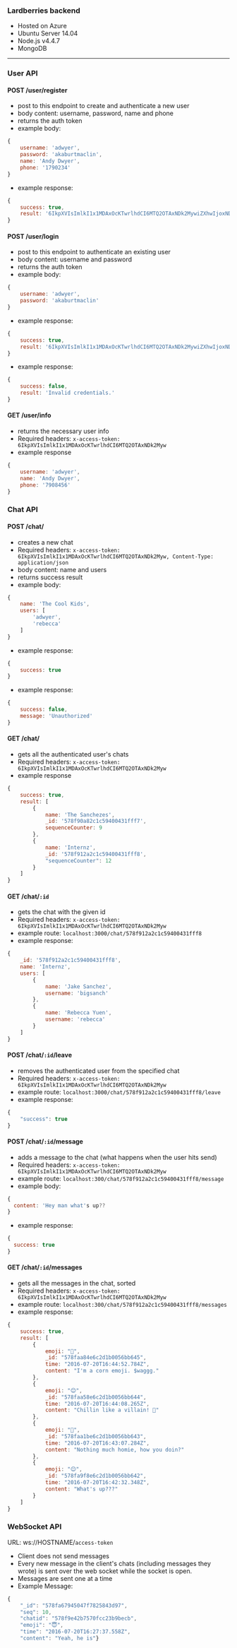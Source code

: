 ### Lardberries backend
 * Hosted on Azure
 * Ubuntu Server 14.04
 * Node.js v4.4.7
 * MongoDB

---

### User API

#### POST /user/register
- post to this endpoint to create and authenticate a new user
- body content: username, password, name and phone
- returns the auth token
- example body: 
```javascript
{
	username: 'adwyer',
	password: 'akaburtmaclin',
	name: 'Andy Dwyer',
	phone: '1790234'
}
```
- example response: 
```javascript
{
    success: true,
    result: '6IkpXVIsImlkI1x1MDAxOcKTwrlhdCI6MTQ2OTAxNDk2MywiZXhwIjoxNDY5MTAx'
}
```

#### POST /user/login
- post to this endpoint to authenticate an existing user
- body content: username and password
- returns the auth token
- example body: 
```javascript
{
	username: 'adwyer',
	password: 'akaburtmaclin'
}
```
- example response: 
```javascript
{
    success: true,
    result: '6IkpXVIsImlkI1x1MDAxOcKTwrlhdCI6MTQ2OTAxNDk2MywiZXhwIjoxNDY5MTAx'
}
```
- example response: 
```javascript
{
	success: false,
	result: 'Invalid credentials.'
}
```

#### GET /user/info
- returns the necessary user info
- Required headers: `x-access-token: 6IkpXVIsImlkI1x1MDAxOcKTwrlhdCI6MTQ2OTAxNDk2Myw`
- example response
```javascript
{
    username: 'adwyer',
    name: 'Andy Dwyer',
    phone: '7908456'
}
```


### Chat API

#### POST /chat/
- creates a new chat
- Required headers: `x-access-token: 6IkpXVIsImlkI1x1MDAxOcKTwrlhdCI6MTQ2OTAxNDk2Myw, Content-Type: application/json`
- body content: name and users
- returns success result
- example body:
```javascript
{
	name: 'The Cool Kids',
	users: [
		'adwyer',
		'rebecca'
	]
}
```
- example response:
```javascript
{
    success: true
}
```
- example response:
```javascript
{
    success: false,
    message: 'Unauthorized'
}
```

#### GET /chat/
- gets all the authenticated user's chats
- Required headers: `x-access-token: 6IkpXVIsImlkI1x1MDAxOcKTwrlhdCI6MTQ2OTAxNDk2Myw`
- example response
```javascript
{
	success: true,
    result: [
        {
            name: 'The Sanchezes',
            _id: '578f90a82c1c59400431fff7',
            sequenceCounter: 9
        },
        {
            name: 'Internz',
            _id: '578f912a2c1c59400431fff8',
            "sequenceCounter": 12
        }
    ]
}
```

#### GET /chat/`:id`
- gets the chat with the given id
- Required headers: `x-access-token: 6IkpXVIsImlkI1x1MDAxOcKTwrlhdCI6MTQ2OTAxNDk2Myw`
- example route: `localhost:3000/chat/578f912a2c1c59400431fff8`
- example response:
```javascript
{
    _id: '578f912a2c1c59400431fff8',
    name: 'Internz',
    users: [
        {
            name: 'Jake Sanchez',
            username: 'bigsanch'
        },
        {
            name: 'Rebecca Yuen',
            username: 'rebecca'
        }
    ]
}
```

#### POST /chat/`:id`/leave
- removes the authenticated user from the specified chat
- Required headers: `x-access-token: 6IkpXVIsImlkI1x1MDAxOcKTwrlhdCI6MTQ2OTAxNDk2Myw`
- example route: `localhost:3000/chat/578f912a2c1c59400431fff8/leave`
- example response:
```javascript
{
    "success": true
}
```

#### POST /chat/`:id`/message
- adds a message to the chat (what happens when the user hits send)
- Required headers: `x-access-token: 6IkpXVIsImlkI1x1MDAxOcKTwrlhdCI6MTQ2OTAxNDk2Myw`
- example route: `localhost:300/chat/578f912a2c1c59400431fff8/message`
- example body:
```javascript
{
  content: 'Hey man what's up??
}
```
- example response:
```javascript
{
  success: true
}
```

#### GET /chat/`:id`/messages
- gets all the messages in the chat, sorted
- Required headers: `x-access-token: 6IkpXVIsImlkI1x1MDAxOcKTwrlhdCI6MTQ2OTAxNDk2Myw`
- example route: `localhost:300/chat/578f912a2c1c59400431fff8/messages`
- example response:
```javascript
{
    success: true,
    result: [
        {
            emoji: "🌽",
            _id: "578faa84e6c2d1b0056bb645",
            time: "2016-07-20T16:44:52.784Z",
            content: "I'm a corn emoji. $waggg."
        },
        {
            emoji: "😊",
            _id: "578faa58e6c2d1b0056bb644",
            time: "2016-07-20T16:44:08.265Z",
            content: "Chillin like a villain! 💪"
        },
        {
            emoji: "🌽",
            _id: "578faa1be6c2d1b0056bb643",
            time: "2016-07-20T16:43:07.284Z",
            content: "Nothing much homie, how you doin?"
        },
        {
            emoji: "😊",
            _id: "578fa9f8e6c2d1b0056bb642",
            time: "2016-07-20T16:42:32.348Z",
            content: "What's up???"
        }
    ]
}
```

### WebSocket API
URL: ws://HOSTNAME/`access-token`
 - Client does not send messages
 - Every new message in the client's chats (including messages they wrote) is sent over the web socket while the socket is open.
 - Messages are sent one at a time
 - Example Message:
 ```javascript
 {
     "_id": "578fa67945047f7825843d97",
     "seq": 10,
     "chatid": "578f9e42b7570fcc23b9becb",
     "emoji": "😇",
     "time": "2016-07-20T16:27:37.558Z",
     "content": "Yeah, he is"}
 ```